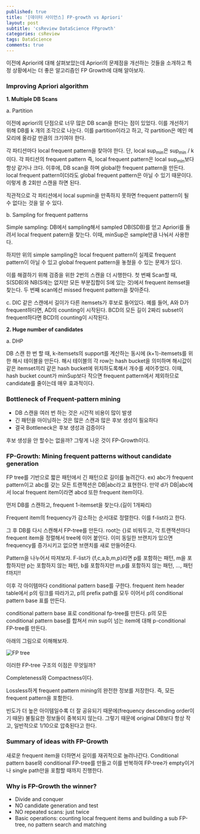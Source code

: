 ```yaml
---
published: true
title: '[데이터 사이언스] FP-growth vs Apriori'
layout: post
subtitle: 'csReview DataScience FPgrowth'
categories: csReview
tags: DataScience
comments: true
---
```


이전에 Apriori에 대해 살펴보았는데 Apriori의 문제점을 개선하는 것들을 소개하고 특정 상황에서는 더 좋은 알고리즘인 FP Growth에 대해 알아보자.

### Improving Apriori algorithm

**1. Multiple DB Scans**

a. Partition

이전에 apriori의 단점으로 너무 많은 DB scan을 한다는 점이 있었다. 이를 개선하기 위해 DB를 k 개의 조각으로 나눈다. 이를 partition이라고 하고, 각 partition은 메인 메모리에 올라갈 만큼의 크기여야 한다.

각 파티션마다 local frequent pattern을 찾아야 한다. 단, local  sup<sub>min</sub>은 sup<sub>min</sub> / k이다. 각 파티션의 frequent pattern 즉, local frequent pattern은 local sup<sub>min</sub>보다 항상 같거나 크다. 이후에, DB scan을 하며 global한 frequent pattern을 만든다. local frequent pattern이더라도 global frequent pattern은 아닐 수 있기 때문이다. 이렇게 총 2회만 스캔을 하면 된다.

직관적으로 각 파티션에서 local supmin을 만족하지 못하면 frequent pattern이 될 수 없다는 것을 알 수 있다.

b. Sampling for frequent patterns

Simple sampling: DB에서 sampling해서 sampled DB(SDB)를 얻고 Apriori를 돌려서 local frequent patern을 찾는다. 이때, minSup은 sample만큼 나눠서 사용한다.

하지만 위의 simple sampling은 local frequent pattern이 실제로 frequent pattern이 아닐 수 있고 global frequent pattern을 놓쳤을 수 있는 문제가 있다.

이를 해결하기 위해 검증을 위한 2번의 스캔을 더 시행한다.
첫 번째 Scan할 때, S(SDB)와 NB(S에는 없지만 모든 부분집합이 S에 있는 것)에서 frequent itemset을 찾는다. 두 번째 scan에선 missed frequent pattern을 찾아준다.

c. DIC
같은 스캔에서 길이가 다른 itemsets가 후보로 들어있다.
예를 들어, A와 D가 frequent하다면, AD의 counting이 시작된다. BCD의 모든 길이 2짜리 subset이 frequent하다면 BCD의 counting이 시작된다.

**2. Huge number of candidates**

a. DHP

DB 스캔 한 번 할 때, k-itemsets의 support를 계산하는 동시에 (k+1)-itemsets를 위한 해시 테이블을 만든다. 해시 테이블의 각 row는 hash bucket을 의미하며 해시값이 같은 itemset끼리 같은 hash bucket에 위치하도록해서 개수를 세어주었다. 이때, hash bucket count가 minSup보다 작으면 frequent pattern에서 제외하므로 candidate를 줄이는데 매우 효과적이다.

### Bottleneck of Frequent-pattern mining
- DB 스캔을 여러 번 하는 것은 시간적 비용이 많이 발생
- 긴 패턴을 마이닝하는 것은 많은 스캔과 많은 후보 생성이 필요하다
- 결국 Bottleneck은 후보 생성과 검증이다

후보 생성을 안 할수는 없을까? 그렇게 나온 것이 FP-Growth이다.

### FP-Growth: Mining frequent patterns without candidate generation

FP tree를 기반으로 짧은 패턴에서 긴 패턴으로 길이를 늘려간다.
ex) abc가 frequent pattern이고 abc를 갖는 모든 트랜잭션은 DB|abc라고 표현한다. 만약 d가 DB|abc에서 local frequent item이라면 abcd 또한 frequent item이다.

먼저 DB를 스캔하고, frequent 1-itemset을 찾는다.(길이 1개짜리)

Frequent item의 frequency가 감소하는 순서대로 정렬한다. 이를 f-list라고 한다.

그 후 DB를 다시 스캔해서 FP-tree를 만든다. root는 {}로 비워두고, 각 트랜잭션마다 frequent item을 정렬해서 tree에 이어 붙인다. 이미 동일한 브랜치가 있으면 frequency를 증가시키고 없으면 브랜치를 새로 만들어준다.

Pattern을 나누어서 따져보자. F-list가 {f,c,a,b,m,p}라면 p를 포함하는 패턴, m을 포함하지만 p는 포함하지 않는 패턴, b를 포함하지만 m,p를 포함하지 않는 패턴, ..., 패턴 f까지!!

이후 각 아이템마다 conditional pattern base를 구한다. frequent item header table에서 p의 링크를 따라가고, p의 prefix path를 모두 이어서 p의 conditional pattern base 표를 만든다.

conditional pattern base 표로 conditional fp-tree를 만든다. p의 모든 conditional pattern base를 합쳐서 min sup이 넘는 item에 대해 p-conditional FP-tree를 만든다.

아래의 그림으로 이해해보자.

![FP tree](https://sundongkim-dev.github.io/assets/img/data-science/FP_tree.png)  

이러한 FP-tree 구조의 이점은 무엇일까?

Completeness와 Compactness이다.

Lossless하게 frequent pattern mining의 완전한 정보를 저장한다. 즉, 모든 frequent pattern을 포함한다.

빈도가 더 높은 아이템일수록 더 잘 공유되기 때문에(frequency descending order이기 때문) 불필요한 정보들이 중복되지 않는다. 그렇기 때문에 original DB보다 항상 작고, 일반적으로 1/10으로 압축된다고 한다.

### Summary of ideas with FP-Growth

새로운 frequent item을 더하면서 길이를 재귀적으로 늘려나간다.
Conditional pattern base와 conditional FP-tree를 만들고 이를 반복하여 FP-tree가 empty이거나 single path만을 포함할 때까지 진행한다.

### Why is FP-Growth the winner?

- Divide and conquer
- NO candidate generation and test
- NO repeated scans: just twice
- Basic operations: counting local frequent items and building a sub FP-tree, no pattern search and matching
